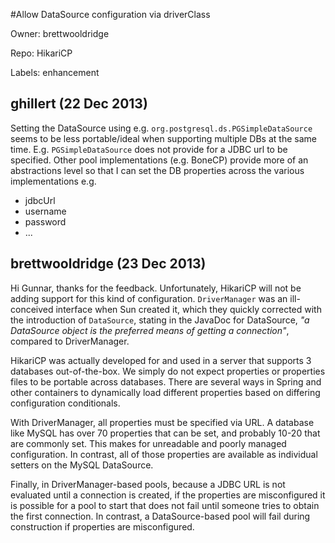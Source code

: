 #Allow DataSource configuration via driverClass

Owner: brettwooldridge

Repo: HikariCP

Labels: enhancement 

## ghillert (22 Dec 2013)

Setting the DataSource using e.g. `org.postgresql.ds.PGSimpleDataSource` seems to be less portable/ideal when supporting multiple DBs at the same time. E.g. `PGSimpleDataSource` does not provide for a JDBC url to be specified. Other pool implementations (e.g. BoneCP) provide more of an abstractions level so that I can set the DB properties across the various implementations e.g.
- jdbcUrl
- username
- password
- ...


## brettwooldridge (23 Dec 2013)

Hi Gunnar, thanks for the feedback.  Unfortunately, HikariCP will not be adding support for this kind of configuration.  `DriverManager` was an ill-conceived interface when Sun created it, which they quickly corrected with the introduction of `DataSource`, stating in the JavaDoc for DataSource, _"a DataSource object is the preferred means of getting a connection"_, compared to DriverManager.

HikariCP was actually developed for and used in a server that supports 3 databases out-of-the-box.  We simply do not expect properties or properties files to be portable across databases.  There are several ways in Spring and other containers to dynamically load different properties based on differing configuration conditionals.

With DriverManager, all properties must be specified via URL.  A database like MySQL has over 70 properties that can be set, and probably 10-20 that are commonly set.  This makes for unreadable and poorly managed configuration.  In contrast, all of those properties are available as individual setters on the MySQL DataSource.

Finally, in DriverManager-based pools, because a JDBC URL is not evaluated until a connection is created, if the properties are misconfigured it is possible for a pool to start that does not fail until someone tries to obtain the first connection.  In contrast, a DataSource-based pool will fail during construction if properties are misconfigured.


